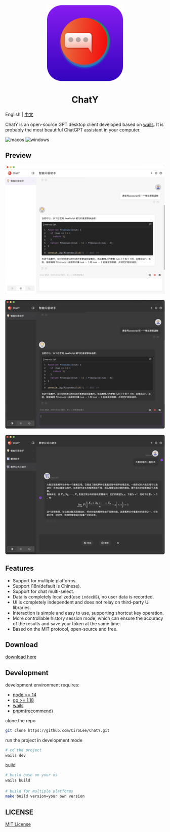 <div align="center">
  <img src="./images/chaty-logo.svg" style="width: 240px" alt="banner" />
  <h1>ChatY</h1>
</div>

English | [中文](README-ZH.md)

ChatY is an open-source GPT desktop client developed based on [wails](https://github.com/wailsapp/wails). It is probably the most beautiful ChatGPT assistant in your computer.

![macos](https://img.shields.io/badge/-macOS-black?style=flat-square&logo=apple&logoColor=white)
![windows](https://img.shields.io/badge/-Windows-blue?style=flat-square&logo=windows&logoColor=white)

## Preview

![chaty-light](images/chaty-1-light.png)  
<br/>
![chaty-dark](images/chaty-1-dark.png)  
<br/>
![chaty-math](images/chaty-dark-math-multiple.png)

## Features

- Support for multiple platforms.
- Support i18n(default is Chinese).
- Support for chat multi-select.
- Data is completely localized(use `indexDB`), no user data is recorded.
- UI is completely independent and does not relay on third-party UI libraries.
- Interaction is simple and easy to use, supporting shortcut key operation.
- More controllable history session mode, which can ensure the accuracy of the results and save your token at the same time.
- Based on the MIT protocol, open-source and free.

## Download

[download here](https://github.com/CiroLee/ChatY/releases)

## Development

development environment requires:

- [node >= 14](https://nodejs.org/en/download/)
- [go >= 1.18](https://go.dev/)
- [wails](https://wails.io/)
- [pnpm(recommend)](https://pnpm.io/)

clone the repo

```bash
git clone https://github.com/CiroLee/ChatY.git
```

run the project in development mode

```bash
# cd the project
wails dev
```

build

```bash
# build base on your os
wails build

# build for multiple platforms
make build version=your own version
```

## LICENSE

[MIT License](https://github.com/CiroLee/ChatY/blob/main/LICENSE)
